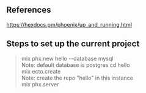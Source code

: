 ## References  
https://hexdocs.pm/phoenix/up_and_running.html  

## Steps to set up the current project
> mix phx.new hello --database mysql  
Note: default database is postgres
> cd hello  
> mix ecto.create  
Note: create the repo "hello" in this instance  
> mix phx.server  